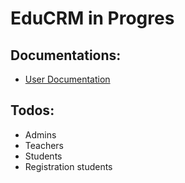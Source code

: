 # EduCRM in Progres

## Documentations:

- [User Documentation](/src/docs/user.md)

## Todos:

- Admins
- Teachers
- Students
- Registration students
